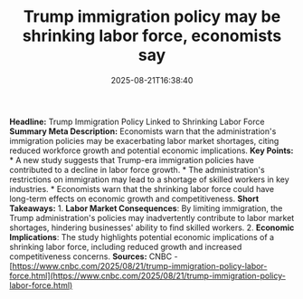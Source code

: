﻿---
title: "Trump immigration policy may be shrinking labor force, economists say"
date: "2025-08-21T16:38:40"
category: "Markets"
summary: ""
slug: "trump immigration policy may be shrinking labor force econom"
source_urls:
  - "https://www.cnbc.com/2025/08/21/trump-immigration-policy-labor-force.html"
seo:
  title: "Trump immigration policy may be shrinking labor force, economists say | Hash n Hedge"
  description: ""
  keywords: ["news", "markets", "brief"]
---
**Headline:** Trump Immigration Policy Linked to Shrinking Labor Force  **Summary Meta Description:** Economists warn that the administration's immigration policies may be exacerbating labor market shortages, citing reduced workforce growth and potential economic implications.  **Key Points:**  * A new study suggests that Trump-era immigration policies have contributed to a decline in labor force growth. * The administration's restrictions on immigration may lead to a shortage of skilled workers in key industries. * Economists warn that the shrinking labor force could have long-term effects on economic growth and competitiveness.  **Short Takeaways:**  1. **Labor Market Consequences**: By limiting immigration, the Trump administration's policies may inadvertently contribute to labor market shortages, hindering businesses' ability to find skilled workers. 2. **Economic Implications**: The study highlights potential economic implications of a shrinking labor force, including reduced growth and increased competitiveness concerns.  **Sources:** CNBC - [https://www.cnbc.com/2025/08/21/trump-immigration-policy-labor-force.html](https://www.cnbc.com/2025/08/21/trump-immigration-policy-labor-force.html) 
